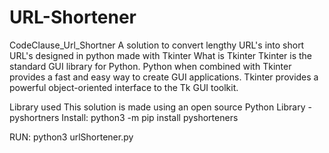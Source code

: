 # URL-Shortener
CodeClause_Url_Shortner
A solution to convert lengthy URL's into short URL's
designed in python
made with Tkinter
What is Tkinter
Tkinter is the standard GUI library for Python.
Python when combined with Tkinter provides a fast and easy way to create GUI applications.
Tkinter provides a powerful object-oriented interface to the Tk GUI toolkit.

Library used
This solution is made using an open source Python Library - pyshortners
Install: python3 -m pip install pyshorteners

RUN: python3 urlShortener.py


